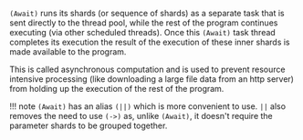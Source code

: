 `(Await)` runs its shards (or sequence of shards) as a separate task that is sent directly to the thread pool, while the rest of the program continues executing (via other scheduled threads). Once this `(Await)` task thread completes its execution the result of the execution of these inner shards is made available to the program.

This is called asynchronous computation and is used to prevent resource intensive processing (like downloading a large file data from an http server) from holding up the execution of the rest of the program.

!!! note
    `(Await)` has an alias `(||)` which is more convenient to use. `||` also removes the need to use `(->)` as, unlike `(Await)`, it doesn't require the parameter shards to be grouped together.
